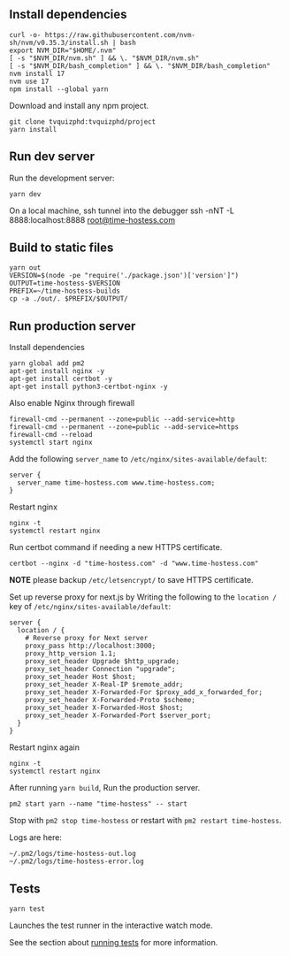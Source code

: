 
## Install dependencies

```
curl -o- https://raw.githubusercontent.com/nvm-sh/nvm/v0.35.3/install.sh | bash
export NVM_DIR="$HOME/.nvm"
[ -s "$NVM_DIR/nvm.sh" ] && \. "$NVM_DIR/nvm.sh"
[ -s "$NVM_DIR/bash_completion" ] && \. "$NVM_DIR/bash_completion"
nvm install 17
nvm use 17
npm install --global yarn
```

Download and install any npm project.

```
git clone tvquizphd:tvquizphd/project
yarn install
```

## Run dev server

Run the development server:
```
yarn dev
```

On a local machine, ssh tunnel into the debugger
ssh -nNT -L 8888:localhost:8888 root@time-hostess.com

## Build to static files

```
yarn out
VERSION=$(node -pe "require('./package.json')['version']")
OUTPUT=time-hostess-$VERSION
PREFIX=~/time-hostess-builds
cp -a ./out/. $PREFIX/$OUTPUT/
```

## Run production server

Install dependencies

```
yarn global add pm2
apt-get install nginx -y
apt-get install certbot -y
apt-get install python3-certbot-nginx -y
```

Also enable Nginx through firewall
```
firewall-cmd --permanent --zone=public --add-service=http 
firewall-cmd --permanent --zone=public --add-service=https
firewall-cmd --reload
systemctl start nginx
```

Add the following `server_name` to `/etc/nginx/sites-available/default`:

```
server {
  server_name time-hostess.com www.time-hostess.com;
}
```

Restart nginx

```
nginx -t
systemctl restart nginx
```

Run certbot command if needing a new HTTPS certificate.

```
certbot --nginx -d "time-hostess.com" -d "www.time-hostess.com"
```

**NOTE** please backup `/etc/letsencrypt/` to save HTTPS certificate.

Set up reverse proxy for next.js by Writing the following
to the `location /` key of `/etc/nginx/sites-available/default`:

```
server {
  location / {
    # Reverse proxy for Next server
    proxy_pass http://localhost:3000;
    proxy_http_version 1.1;
    proxy_set_header Upgrade $http_upgrade;
    proxy_set_header Connection "upgrade";
    proxy_set_header Host $host;
    proxy_set_header X-Real-IP $remote_addr;
    proxy_set_header X-Forwarded-For $proxy_add_x_forwarded_for;
    proxy_set_header X-Forwarded-Proto $scheme;
    proxy_set_header X-Forwarded-Host $host;
    proxy_set_header X-Forwarded-Port $server_port;
  }
}
```

Restart nginx again

```
nginx -t
systemctl restart nginx
```

After running `yarn build`, Run the production server.
```
pm2 start yarn --name "time-hostess" -- start
```

Stop with `pm2 stop time-hostess` or restart with `pm2 restart time-hostess`.

Logs are here:
```
~/.pm2/logs/time-hostess-out.log
~/.pm2/logs/time-hostess-error.log
```

## Tests

```
yarn test
```

Launches the test runner in the interactive watch mode.


See the section about [running tests](https://facebook.github.io/create-react-app/docs/running-tests) for more information.
